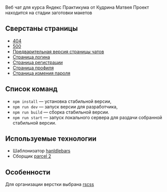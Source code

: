 Веб чат для курса Яндекс Практикума от Кудрина Матвея
Проект находится на стадии заготовки макетов
## Сверстаны страницы 
- [404](static/404.html)
- [500](static/500.html)
- [Предварительная версия страницы чатов](static/chats.html)
- [Страница логина](static/chats.html)
- [Страница регистрации](static/register.html)
- [Страница профиля](static/profile.html)
- [Страница измения пароля](static/profile-edit-password.html)

## Список команд

- `npm install` — установка стабильной версии,
- `npm run dev` — запуск версии для разработчика,
- `npm run build` — сборка стабильной версии.
- `npm run start` — запуск локального сервера для раздачи собранной стабильной версии.

## Используемые технологии
 - Шаблонизатор [hanldlebars](https://handlebarsjs.com/)  
 - Сборщик [parcel 2](https://parceljs.org/)  

## Особенности 
Для организации верстки выбрана [rscss](https://rscss.io/)
